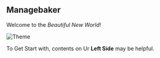 ## Managebaker

Welcome to the *Beautiful New World*!

![Theme](/features/img/theme.png)

To Get Start with, contents on Ur **Left Side** may be helpful.
